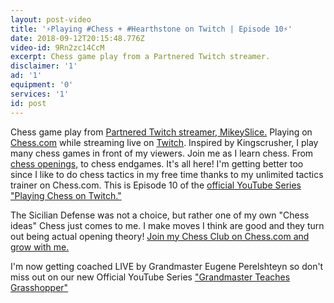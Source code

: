 ```yaml
---
layout: post-video
title: '⚡️Playing #Chess + #Hearthstone on Twitch | Episode 10⚡️'
date: 2018-09-12T20:15:48.776Z
video-id: 9Rn2zc14CcM
excerpt: Chess game play from a Partnered Twitch streamer.
disclaimer: '1'
ad: '1'
equipment: '0'
services: '1'
id: post
---
```

Chess game play from [Partnered Twitch streamer, MikeySlice.](http://www.twitch.tv/mikeyslice) Playing on [Chess.com](http://www.chess.com/?ref_id=33583865) while streaming live on [Twitch](http://www.twitch.tv/). Inspired by Kingscrusher, I play many chess games in front of my viewers. Join me as I learn chess. From [chess openings,](https://chessopeningsexplained.com/membership-account/membership-levels/?pa=0D60A35DDB) to chess endgames. It's all here! I'm getting better too since I like to do chess tactics in my free time thanks to my unlimited tactics trainer on Chess.com. This is Episode 10 of the [official YouTube Series "Playing Chess on Twitch."](https://www.youtube.com/playlist?list=PL7lVTzYgfl7GxeecS_H0Pfxp3lxHQL5E4)



The Sicilian Defense was not a choice, but rather one of my own "Chess ideas" Chess just comes to me. I make moves I think are good and they turn out being actual opening theory! [Join my Chess Club on Chess.com and grow with me.](https://www.chess.com/membership?ref_id=33583865)



I'm now getting coached LIVE by Grandmaster Eugene Perelshteyn so don't miss out on our new Official YouTube Series ["Grandmaster Teaches Grasshopper"](https://www.youtube.com/playlist?list=PL7lVTzYgfl7Hibd8rZ-jER9K70wmZzr_Z)
